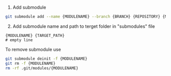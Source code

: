 1. Add submodule 
```sh
git submodule add --name {MODULENAME} --branch {BRANCH} {REPOSITORY} {MODULENAME}-tmp
```

2. Add submodule name and path to terget folder in "submodules" file
```
{MODULENAME} {TARGET_PATH}
# empty line
```

To remove submodule use
```sh
git submodule deinit -f {MODULENAME}
git rm -f {MODULENAME}
rm -rf .git/modules/{MODULENAME}
```
